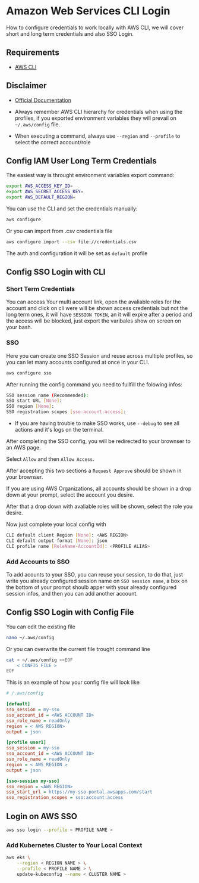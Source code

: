 # Amazon Web Services CLI Login

How to configure credentials to work locally with AWS CLI, we will cover short and long term credentials and also SSO Login.


## Requirements

- [AWS CLI](https://docs.aws.amazon.com/pt_br/cli/latest/userguide/getting-started-install.html)


## Disclaimer

- [Official Documentation](https://docs.aws.amazon.com/cli/latest/userguide/cli-chap-configure.html)

- Always remember AWS CLI hierarchy for credentials when using the profiles, if you exported environment variables they will prevail on ``~/.aws/config`` file.

- When executing a command, always use ``--region`` and ``--profile`` to select the correct account/role


## Config IAM User Long Term Credentials

The easiest way is throught environment variables export command:

```bash
export AWS_ACCESS_KEY_ID=
export AWS_SECRET_ACCESS_KEY=
export AWS_DEFAULT_REGION=
```

You can use the CLI and set the credentials manually:

```bash
aws configure
```

Or you can import from .csv credentials file

```bash
aws configure import --csv file://credentials.csv
```

The auth and configuration it will be set as ``default`` profile


## Config SSO Login with CLI

### Short Term Credentials
You can access Your multi account link, open the avaliable roles for the account and click on cli were will be shown access credentials but not the long term ones, it will have ``SESSION TOKEN``, an it will expire after a period and the access will be blocked, just export the varibales show on screen on your bash.

### SSO

Here you can create one SSO Session and reuse across multiple profiles, so you can let many accounts configured at once in your CLI.

```bash
aws configure sso
```

After running the config command you need to fullfill the folowing infos:

```bash
SSO session name (Recommended):
SSO start URL [None]:
SSO region [None]:
SSO registration scopes [sso:account:access]:
```

* If you are having trouble to make SSO works, use ``--debug`` to see all actions and it's logs on the terminal.

After completing the SSO config, you will be redirected to your brownser to an AWS page.

Select ``Allow`` and then ``Allow Access``.

After accepting this two sections a ``Request Approve`` should be shown in your brownser.

If you are using AWS Organizations, all accounts should be shown in a drop down at your prompt, select the account you desire.

After that a drop down with avaliable roles will be shown, select the role you desire.

Now just complete your local config with

```bash
CLI default client Region [None]: <AWS REGION>
CLI default output format [None]: json
CLI profile name [RoleName-AccountId]: <PROFILE ALIAS>
```

### Add Accounts to SSO

To add acounts to your SSO, you can reuse your session, to do that, just write you already configured session name on ``SSO session name``, a box on the bottom of your prompt shoulb apper with your already configured session infos, and then you can add another account.


## Config SSO Login with Config File

You can edit the existing file

```bash
nano ~/.aws/config
```

Or you can overwrite the current file trought command line

```bash
cat > ~/.aws/config <<EOF
    < CONFIG FILE >
EOF
```

This is an example of how your config file will look like

```ini
# /.aws/config

[default]
sso_session = my-sso
sso_account_id = <AWS ACCOUNT ID>
sso_role_name = readOnly
region = < AWS REGION>
output = json

[profile user1]
sso_session = my-sso
sso_account_id = <AWS ACCOUNT ID>
sso_role_name = readOnly
region = < AWS REGION >
output = json

[sso-session my-sso]
sso_region = <AWS REGION>
sso_start_url = https://my-sso-portal.awsapps.com/start
sso_registration_scopes = sso:account:access
```


## Login on AWS SSO

```bash
aws sso login --profile < PROFILE NAME >
```

### Add Kubernetes Cluster to Your Local Context

```bash
aws eks \
    --region < REGION NAME > \
    --profile < PROFILE NAME > \
    update-kubeconfig --name < CLUSTER NAME >
```

